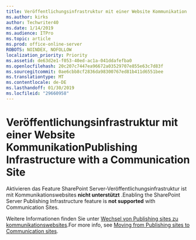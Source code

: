 ```yaml
---
title: Veröffentlichungsinfrastruktur mit einer Website Kommunikation
ms.author: kirks
author: Techwriter40
ms.date: 1/14/2019
ms.audience: ITPro
ms.topic: article
ms.prod: office-online-server
ROBOTS: NOINDEX, NOFOLLOW
localization_priority: Priority
ms.assetid: de63d2e1-f053-40ed-ac1a-041ddafefba0
ms.openlocfilehash: 20c207c7447ea96672a03529707e855e63c7d83f
ms.sourcegitcommit: 0ae6cbb8cf2836da98300767ed81b411d6551bee
ms.translationtype: MT
ms.contentlocale: de-DE
ms.lasthandoff: 01/30/2019
ms.locfileid: "29660958"
---
```

# <a name="publishing-infrastructure-with-a-communication-site"></a><span data-ttu-id="49dde-102">Veröffentlichungsinfrastruktur mit einer Website Kommunikation</span><span class="sxs-lookup"><span data-stu-id="49dde-102">Publishing Infrastructure with a Communication Site</span></span>


<span data-ttu-id="49dde-103">Aktivieren das Feature SharePoint Server-Veröffentlichungsinfrastruktur ist mit Kommunikationswebsites **nicht unterstützt** .</span><span class="sxs-lookup"><span data-stu-id="49dde-103">Enabling the SharePoint Server Publishing Infrastructure feature is **not supported** with Communication Sites.</span></span> 
  
<span data-ttu-id="49dde-104">Weitere Informationen finden Sie unter [Wechsel von Publishing sites zu kommunikationswebsites](https://docs.microsoft.com/sharepoint/publishing-sites-classic-to-modern-experience).</span><span class="sxs-lookup"><span data-stu-id="49dde-104">For more info, see [Moving from Publishing sites to Communication sites](https://docs.microsoft.com/sharepoint/publishing-sites-classic-to-modern-experience).</span></span> 
  

